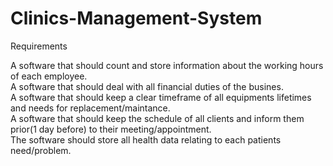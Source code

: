 # Clinics-Management-System


  Requirements
  
  A software that should count and store information about the working hours of each employee.  
  A software that should deal with all financial duties of the busines.  
  A software that should keep a clear timeframe of all equipments lifetimes and needs for replacement/maintance.  
  A software that should keep the schedule of all clients and inform them prior(1 day before) to their meeting/appointment.  
  The software should store all health data relating to each patients need/problem.  
